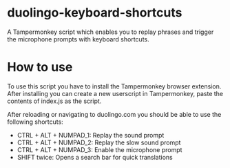 # duolingo-keyboard-shortcuts
A Tampermonkey script which enables you to replay phrases and trigger the microphone prompts with keyboard shortcuts.

# How to use
To use this script you have to install the Tampermonkey browser extension. After installing you can create a new userscript in Tampermonkey, paste the contents of index.js as the script.

After reloading or navigating to duolingo.com you should be able to use the following shortcuts:
 - CTRL + ALT + NUMPAD_1: Replay the sound prompt
 - CTRL + ALT + NUMPAD_2: Replay the slow sound prompt
 - CTRL + ALT + NUMPAD_3: Enable the microphone prompt
 - SHIFT twice: Opens a search bar for quick translations